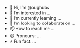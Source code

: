 - 👋 Hi, I’m @bughubs
- 👀 I’m interested in ...
- 🌱 I’m currently learning ...
- 💞️ I’m looking to collaborate on ...
- 📫 How to reach me ...
- 😄 Pronouns: ...
- ⚡ Fun fact: ...

<!---
bughubs/bughubs is a ✨ special ✨ repository because its `README.md` (this file) appears on your GitHub profile.
You can click the Preview link to take a look at your changes.
--->

